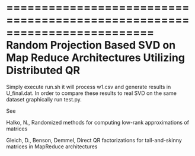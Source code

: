 =========================================================================
Random Projection Based SVD on Map Reduce Architectures Utilizing Distributed QR
=========================================================================

Simply execute run.sh it will process w1.csv and generate results in
U_final.dat. In order to compare these results to real SVD on the same
dataset graphically run test.py.

See

Halko, N., Randomized methods for computing low-rank approximations of matrices

Gleich, D., Benson, Demmel, Direct QR factorizations for tall-and-skinny matrices in MapReduce architectures

